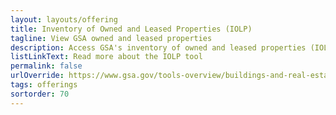```yaml
---
layout: layouts/offering
title: Inventory of Owned and Leased Properties (IOLP)
tagline: View GSA owned and leased properties
description: Access GSA's inventory of owned and leased properties (IOLP) for vacant space, and get general information about our properties
listLinkText: Read more about the IOLP tool
permalink: false
urlOverride: https://www.gsa.gov/tools-overview/buildings-and-real-estate-tools/inventory-of-gsa-owned-and-leased-properties?gsaredirect=iolp
tags: offerings
sortorder: 70
---
```

